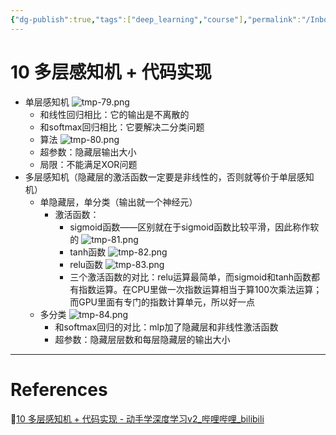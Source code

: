 ```yaml
---
{"dg-publish":true,"tags":["deep_learning","course"],"permalink":"/Inbox/study/人工智能/机器学习/深度学习/李沐学深度学习/10 多层感知机 + 代码实现/","dgPassFrontmatter":true}
---
```




# 10 多层感知机 + 代码实现
- 单层感知机
    ![tmp-79.png](/img/user/Assets/attachments/tmp/tmp-79.png)
    - 和线性回归相比：它的输出是不离散的
	- 和softmax回归相比：它要解决二分类问题
	- 算法
	![tmp-80.png](/img/user/Assets/attachments/tmp/tmp-80.png)
	- 超参数：隐藏层输出大小
	- 局限：不能满足XOR问题
- 多层感知机（隐藏层的激活函数一定要是非线性的，否则就等价于单层感知机）
	- 单隐藏层，单分类（输出就一个神经元）
		- 激活函数：
			- sigmoid函数——区别就在于sigmoid函数比较平滑，因此称作软的
			![tmp-81.png](/img/user/Assets/attachments/tmp/tmp-81.png)
			- tanh函数
			![tmp-82.png](/img/user/Assets/attachments/tmp/tmp-82.png)
			- relu函数
			![tmp-83.png](/img/user/Assets/attachments/tmp/tmp-83.png)
			- 三个激活函数的对比：relu运算最简单，而sigmoid和tanh函数都有指数运算。在CPU里做一次指数运算相当于算100次乘法运算；而GPU里面有专门的指数计算单元，所以好一点
	- 多分类
    	![tmp-84.png](/img/user/Assets/attachments/tmp/tmp-84.png)
		- 和softmax回归的对比：mlp加了隐藏层和非线性激活函数
		- 超参数：隐藏层层数和每层隐藏层的输出大小

---
# References
🔗[10 多层感知机 + 代码实现 - 动手学深度学习v2_哔哩哔哩_bilibili](https://www.bilibili.com/video/BV1hh411U7gn/?spm_id_from=333.1387.collection.video_card.click&vd_source=73a67190a2e14f51c71c0fa447f094aa)